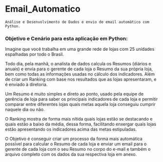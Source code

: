 # Email_Automatico
    Análise e Desenvolvimento de Dados e envio de email automático com Python.

### Objetivo e Cenário para esta aplicação em Python:

Imagine que você trabalha em uma grande rede de lojas com 25 unidades espalhadas por todo o Brasil.

Todo dia, pela manhã, o analista de dados calcula os Resumos (diários e anuais) e envia para o gerente de cada loja o Resumo da sua própria loja, bem como todas as informações usadas no cálculo dos indicadores. Além de criar um Ranking com base nos resultados que as lojas apresentaram, e é enviado à diretoria.

Um Resumo é muito simples e direto ao ponto, usado pela equipe de gerência de loja para saber os principais indicadores de cada loja e permitir comparar entre diferentes lojas quais metas aquela loja conseguiu cumprir naquele dia ou não.

O Ranking mostra de forma mais nítida quais lojas estão se destacando e quais estão a baixo da média, dessa forma, facilitando enxergar quais lojas estão apresentando os indicadores acima das metas estipuladas.

O Objetivo é conseguir criar um processo da forma mais automática possível para calcular o Resumo de cada loja e enviar um email para o gerente de cada loja com o seu Resumo no corpo do e-mail e também o arquivo completo com os dados da sua respectiva loja em anexo.
